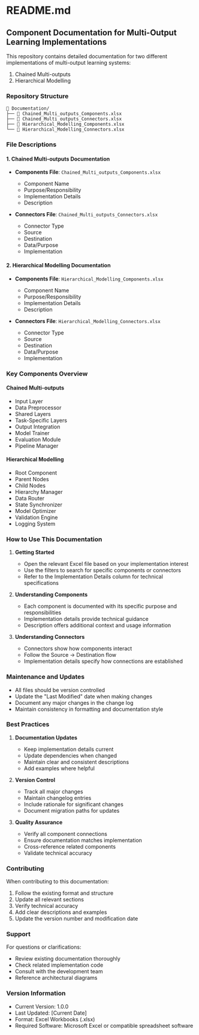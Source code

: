 # README.md

## Component Documentation for Multi-Output Learning Implementations

This repository contains detailed documentation for two different implementations of multi-output learning systems:
1. Chained Multi-outputs
2. Hierarchical Modelling

### Repository Structure

```
📁 Documentation/
├── 📑 Chained_Multi_outputs_Components.xlsx
├── 📑 Chained_Multi_outputs_Connectors.xlsx
├── 📑 Hierarchical_Modelling_Components.xlsx
└── 📑 Hierarchical_Modelling_Connectors.xlsx
```

### File Descriptions

#### 1. Chained Multi-outputs Documentation
- **Components File**: `Chained_Multi_outputs_Components.xlsx`
  - Component Name
  - Purpose/Responsibility
  - Implementation Details
  - Description

- **Connectors File**: `Chained_Multi_outputs_Connectors.xlsx`
  - Connector Type
  - Source
  - Destination
  - Data/Purpose
  - Implementation

#### 2. Hierarchical Modelling Documentation
- **Components File**: `Hierarchical_Modelling_Components.xlsx`
  - Component Name
  - Purpose/Responsibility
  - Implementation Details
  - Description

- **Connectors File**: `Hierarchical_Modelling_Connectors.xlsx`
  - Connector Type
  - Source
  - Destination
  - Data/Purpose
  - Implementation

### Key Components Overview

#### Chained Multi-outputs
- Input Layer
- Data Preprocessor
- Shared Layers
- Task-Specific Layers
- Output Integration
- Model Trainer
- Evaluation Module
- Pipeline Manager

#### Hierarchical Modelling
- Root Component
- Parent Nodes
- Child Nodes
- Hierarchy Manager
- Data Router
- State Synchronizer
- Model Optimizer
- Validation Engine
- Logging System

### How to Use This Documentation

1. **Getting Started**
   - Open the relevant Excel file based on your implementation interest
   - Use the filters to search for specific components or connectors
   - Refer to the Implementation Details column for technical specifications

2. **Understanding Components**
   - Each component is documented with its specific purpose and responsibilities
   - Implementation details provide technical guidance
   - Description offers additional context and usage information

3. **Understanding Connectors**
   - Connectors show how components interact
   - Follow the Source → Destination flow
   - Implementation details specify how connections are established

### Maintenance and Updates

- All files should be version controlled
- Update the "Last Modified" date when making changes
- Document any major changes in the change log
- Maintain consistency in formatting and documentation style

### Best Practices

1. **Documentation Updates**
   - Keep implementation details current
   - Update dependencies when changed
   - Maintain clear and consistent descriptions
   - Add examples where helpful

2. **Version Control**
   - Track all major changes
   - Maintain changelog entries
   - Include rationale for significant changes
   - Document migration paths for updates

3. **Quality Assurance**
   - Verify all component connections
   - Ensure documentation matches implementation
   - Cross-reference related components
   - Validate technical accuracy

### Contributing

When contributing to this documentation:
1. Follow the existing format and structure
2. Update all relevant sections
3. Verify technical accuracy
4. Add clear descriptions and examples
5. Update the version number and modification date

### Support

For questions or clarifications:
- Review existing documentation thoroughly
- Check related implementation code
- Consult with the development team
- Reference architectural diagrams

### Version Information

- Current Version: 1.0.0
- Last Updated: [Current Date]
- Format: Excel Workbooks (.xlsx)
- Required Software: Microsoft Excel or compatible spreadsheet software

